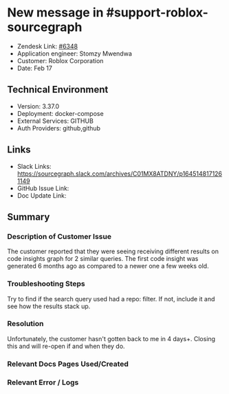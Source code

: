 
# New message in #support-roblox-sourcegraph <!-- Ticket Title  Hint: include keywords to make it searchable -->

- Zendesk Link: [#6348](https://sourcegraph.zendesk.com/agent/tickets/6348)
- Application engineer: Stomzy Mwendwa
- Customer: Roblox Corporation <!-- Redact if this contains personally identifying information -->
- Date: Feb 17

<!-- Data populated from integration, speak to Ben Gordon or Michael Bali if not working -->
<!-- During Internal team trial, fill missing data manually (we are waiting for all data to sync) -->

## Technical Environment
- Version: 3.37.0​
- Deployment: docker-compose
- External Services: GITHUB
- Auth Providers: github,github


## Links
<!-- Data for application engineer manual entry -->
- Slack Links: https://sourcegraph.slack.com/archives/C01MX8ATDNY/p1645148171261149 
- GitHub Issue Link:
- Doc Update Link:

## Summary
### Description of Customer Issue
The customer reported that they were seeing receiving different results on code insights graph for 2 similar queries. The first code insight was generated 6 months ago as compared to a newer one a few weeks old. 
### Troubleshooting Steps
Try to find if the search query used had a repo: filter. If not, include it and see how the results stack up. 
### Resolution
Unfortunately, the customer hasn't gotten back to me in 4 days+. Closing this and will re-open if and when they do.
### Relevant Docs Pages Used/Created

### Relevant Error / Logs
<!-- Please redact keys, tokens, and personal identifying information -->
